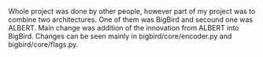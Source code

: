 Whole project was done by other people, however part of my project was to combine two architectures. One of them was BigBird and secound one was ALBERT. Main change was addition of the innovation from ALBERT into BigBird. Changes can be seen mainly in bigbird/core/encoder.py and bigbird/core/flags.py.
